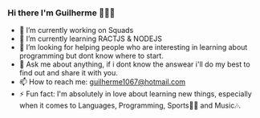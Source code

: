 ### Hi there I'm Guilherme 🧑🏿‍💻
- 🔭 I’m currently working on Squads
- 🌱 I’m currently learning RACTJS & NODEJS
- 🤔 I’m looking for helping people who are interesting in learning about programming but dont know where to start.
- 💬 Ask me about anything, if i dont know the answear i'll do my best to find out and share it with you.
- 📫 How to reach me: guilherme1067@hotmail.com
- ⚡ Fun fact: I'm absolutely in love about learning new things, especially when it comes to Languages, Programming, Sports💪🏿 and Music🎶.

